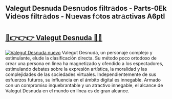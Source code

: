 ## Valegut Desnuda D𝚎sn𝚞dos filtr𝚊dos - Parts-0Ek Vid𝚎os filtr𝚊dos - N𝚞evas f𝚘tos atr𝚊ctivas A6ptl

# <h2><a href="http://mb0jb6r.tromn.icu/?c=Valegut+Desnuda">🔗👉👉👉 Valegut Desnuda 🔗🔗</a></h2>

[![Valegut Desnuda nuevo](https://i.imgur.com/pEAQMta.gif)](http://mb0jb6r.tromn.icu/?c=Valegut+Desnuda)
Valegut Desnuda, un personaje complejo y estimulante, elude la clasificación directa. Su método poco ortodoxo de crear una persona en línea ha magnetizado y ofendido a los espectadores, estimulando debates sobre la expresión artística, la moralidad y las complejidades de las sociedades virtuales. Independientemente de sus esfuerzos futuros, su influencia en el ámbito digital es innegable. Armado con un compromiso inquebrantable y un atractivo innegable, el alcance de Valegut Desnuda en el mundo en línea es de gran alcance.
